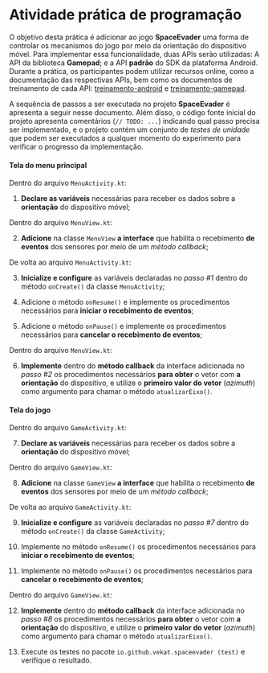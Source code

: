 # Atividade prática de programação

O objetivo desta prática é adicionar ao jogo **SpaceEvader** uma forma de controlar os mecanismos do jogo por meio da orientação do dispositivo móvel.
Para implementar essa funcionalidade, duas APIs serão utilizadas: A API da biblioteca **Gamepad**; e a API **padrão** do SDK da plataforma Android.
Durante a prática, os participantes podem utilizar recursos online, como a documentação das respectivas APIs, bem como os documentos de treinamento de cada API: [treinamento-android](treinamento-android.md) e [treinamento-gamepad](treinamento-gamepad.md).

A sequência de passos a ser executada no projeto **SpaceEvader** é apresenta a seguir nesse documento.
Além disso, o código fonte inicial do projeto apresenta comentários (`// TODO: ...`) indicando qual passo precisa ser implementado, e o projeto contém um conjunto de *testes de unidade* que podem ser executados a qualquer momento do experimento para verificar o progresso da implementação.

#### Tela do menu principal

Dentro do arquivo `MenuActivity.kt`:

1. **Declare as variáveis** necessárias para receber os dados sobre a **orientação** do dispositivo móvel;

Dentro do arquivo `MenuView.kt`:

2. **Adicione** na classe `MenuView` **a interface** que habilita o recebimento **de eventos** dos sensores por meio de um *método callback*;

De volta ao arquivo `MenuActivity.kt`:

3. **Inicialize e configure** as variáveis declaradas no *passo #1* dentro do método `onCreate()` da classe `MenuActivity`;

4. Adicione o método `onResume()` e implemente os procedimentos necessários para **iniciar o recebimento de eventos**;

5. Adicione o método `onPause()` e implemente os procedimentos necessários para **cancelar o recebimento de eventos**;

Dentro do arquivo `MenuView.kt`:

6. **Implemente** dentro do **método callback** da interface adicionada no *passo #2* os procedimentos necessários **para obter** o vetor com **a orientação** do dispositivo, e utilize o **primeiro valor do vetor** (*azimuth*) como argumento para chamar o método `atualizarEixo()`.

#### Tela do jogo

Dentro do arquivo `GameActivity.kt`:

7. **Declare as variáveis** necessárias para receber os dados sobre a **orientação** do dispositivo móvel;

Dentro do arquivo `GameView.kt`:

8. **Adicione** na classe `GameView` **a interface** que habilita o recebimento **de eventos** dos sensores por meio de um *método callback*;

De volta ao arquivo `GameActivity.kt`:

9. **Inicialize e configure** as variáveis declaradas no *passo #7* dentro do método `onCreate()` da classe `GameActivity`;

10. Implemente no método `onResume()` os procedimentos necessários para **iniciar o recebimento de eventos**;

11. Implemente no método `onPause()` os procedimentos necessários para **cancelar o recebimento de eventos**;

Dentro do arquivo `GameView.kt`:

12. **Implemente** dentro do **método callback** da interface adicionada no *passo #8* os procedimentos necessários **para obter** o vetor com **a orientação** do dispositivo, e utilize o **primeiro valor do vetor** (*azimuth*) como argumento para chamar o método `atualizarEixo()`. 

13. Execute os testes no pacote `io.github.vekat.spaceevader (test)` e verifique o resultado. 
